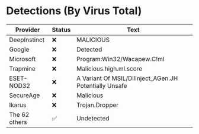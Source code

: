 # Detections (By Virus Total) 

| Provider | Status | Text |
|----------|----------|----------|
| DeepInstinct | ❌ | MALICIOUS | 
| Google | ❌ | Detected |
| Microsoft | ❌ | Program:Win32/Wacapew.C!ml |
| Trapmine | ❌ | Malicious.high.ml.score |
| ESET-NOD32 | ❌ | A Variant Of MSIL/DllInject_AGen.JH Potentially Unsafe |
| SecureAge | ❌ | Malicious |
| Ikarus | ❌ | Trojan.Dropper |
| The 62 others | ✅ | Undetected |
